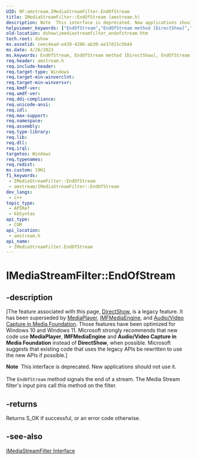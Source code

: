 ```yaml
---
UID: NF:amstream.IMediaStreamFilter.EndOfStream
title: IMediaStreamFilter::EndOfStream (amstream.h)
description: Note  This interface is deprecated. New applications should not use it. The EndOfStream method signals the end of a stream. The Media Stream filter's input pins call this method on the filter.
helpviewer_keywords: ["EndOfStream","EndOfStream method [DirectShow]","EndOfStream method [DirectShow]","IMediaStreamFilter interface","IMediaStreamFilter interface [DirectShow]","EndOfStream method","IMediaStreamFilter.EndOfStream","IMediaStreamFilter::EndOfStream","IMediaStreamFilterEndOfStream","amstream/IMediaStreamFilter::EndOfStream","dshow.imediastreamfilter_endofstream"]
old-location: dshow\imediastreamfilter_endofstream.htm
tech.root: dshow
ms.assetid: ceec4ead-e439-4206-ab30-ae37d15c5b44
ms.date: 4/26/2023
ms.keywords: EndOfStream, EndOfStream method [DirectShow], EndOfStream method [DirectShow],IMediaStreamFilter interface, IMediaStreamFilter interface [DirectShow],EndOfStream method, IMediaStreamFilter.EndOfStream, IMediaStreamFilter::EndOfStream, IMediaStreamFilterEndOfStream, amstream/IMediaStreamFilter::EndOfStream, dshow.imediastreamfilter_endofstream
req.header: amstream.h
req.include-header: 
req.target-type: Windows
req.target-min-winverclnt: 
req.target-min-winversvr: 
req.kmdf-ver: 
req.umdf-ver: 
req.ddi-compliance: 
req.unicode-ansi: 
req.idl: 
req.max-support: 
req.namespace: 
req.assembly: 
req.type-library: 
req.lib: 
req.dll: 
req.irql: 
targetos: Windows
req.typenames: 
req.redist: 
ms.custom: 19H1
f1_keywords:
 - IMediaStreamFilter::EndOfStream
 - amstream/IMediaStreamFilter::EndOfStream
dev_langs:
 - c++
topic_type:
 - APIRef
 - kbSyntax
api_type:
 - COM
api_location:
 - amstream.h
api_name:
 - IMediaStreamFilter.EndOfStream
---
```


# IMediaStreamFilter::EndOfStream


## -description

\[The feature associated with this page, [DirectShow](/windows/win32/directshow/directshow), is a legacy feature. It has been superseded by [MediaPlayer](/uwp/api/Windows.Media.Playback.MediaPlayer), [IMFMediaEngine](/windows/win32/api/mfmediaengine/nn-mfmediaengine-imfmediaengine), and [Audio/Video Capture in Media Foundation](windows/win32/medfound/audio-video-capture-in-media-foundation). Those features have been optimized for Windows 10 and Windows 11. Microsoft strongly recommends that new code use **MediaPlayer**, **IMFMediaEngine** and **Audio/Video Capture in Media Foundation** instead of **DirectShow**, when possible. Microsoft suggests that existing code that uses the legacy APIs be rewritten to use the new APIs if possible.\]

<div class="alert"><b>Note</b>  This interface is deprecated. New applications should not use it.</div>
<div> </div>
The <code>EndOfStream</code> method signals the end of a stream. The Media Stream filter's input pins call this method on the filter.



## -returns

Returns S_OK if successful, or an error code otherwise.

## -see-also

<a href="/windows/desktop/api/amstream/nn-amstream-imediastreamfilter">IMediaStreamFilter Interface</a>
